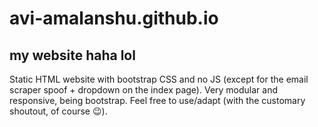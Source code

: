 # avi-amalanshu.github.io
## my website haha lol

Static HTML website with bootstrap CSS and no JS (except for the email scraper spoof + dropdown on the index page). Very modular and responsive, being bootstrap. Feel free to use/adapt (with the customary shoutout, of course 😉).

